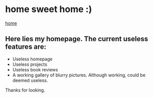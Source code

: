 # home sweet home :)

[home](batherine.dev)

## Here lies my homepage. The current useless features are:
* Useless homepage
* Useless projects
* Useless book reviews
* A working gallery of blurry pictures. Although working, could be deemed useless.

Thanks for looking.
